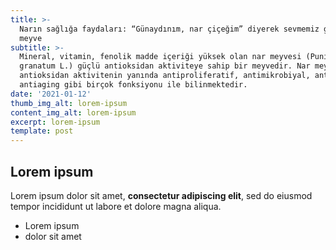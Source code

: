 ```yaml
---
title: >-
  Narın sağlığa faydaları: “Günaydınım, nar çiçeğim” diyerek sevmemiz gereken
  meyve
subtitle: >-
  Mineral, vitamin, fenolik madde içeriği yüksek olan nar meyvesi (Punica
  granatum L.) güçlü antioksidan aktiviteye sahip bir meyvedir. Nar meyvesi,
  antioksidan aktivitenin yanında antiproliferatif, antimikrobiyal, antiviral ve
  antiaging gibi birçok fonksiyonu ile bilinmektedir.
date: '2021-01-12'
thumb_img_alt: lorem-ipsum
content_img_alt: lorem-ipsum
excerpt: lorem-ipsum
template: post
---
```

## Lorem ipsum

Lorem ipsum dolor sit amet, **consectetur adipiscing elit**, sed do eiusmod tempor incididunt ut labore et dolore magna aliqua.

- Lorem ipsum
- dolor sit amet